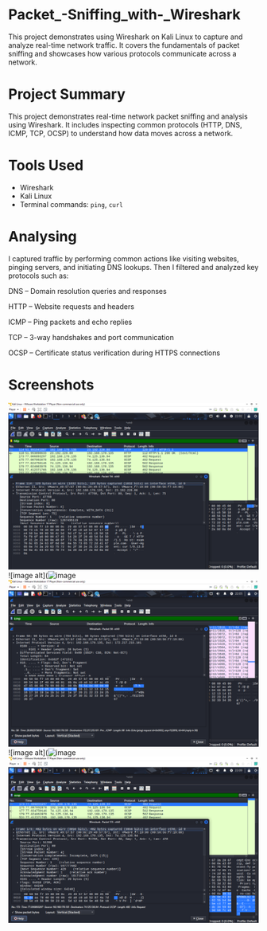 # Packet_-Sniffing_with-_Wireshark
This project demonstrates using Wireshark on Kali Linux to capture and analyze real-time network traffic. It covers the fundamentals of packet sniffing and showcases how various protocols communicate across a network.

# Project Summary
This project demonstrates real-time network packet sniffing and analysis using Wireshark. It includes inspecting common protocols (HTTP, DNS, ICMP, TCP, OCSP) to understand how data moves across a network.

# Tools Used
- Wireshark
- Kali Linux
- Terminal commands: `ping`, `curl`

# Analysing
I captured traffic by performing common actions like visiting websites, pinging servers, and initiating DNS lookups. Then I filtered and analyzed key protocols such as:

DNS – Domain resolution queries and responses

HTTP – Website requests and headers

ICMP – Ping packets and echo replies

TCP – 3-way handshakes and port communication

OCSP – Certificate status verification during HTTPS connections

# Screenshots
![image alt](https://github.com/Omitdeb97/Packet_-Sniffing_with-_Wireshark/blob/main/http%20.png?raw=true)
![image alt](![image](https://github.com/user-attachments/assets/6ade7b69-96e4-48f3-b50c-10f9595a9445)
![image alt](https://github.com/Omitdeb97/Packet_-Sniffing_with-_Wireshark/blob/main/Icmp.png?raw=true)
![image alt](![image](https://github.com/user-attachments/assets/595ff979-1017-43fa-82cc-9f0138833a2a)
![image alt](https://github.com/Omitdeb97/Packet_-Sniffing_with-_Wireshark/blob/main/ocsp.png?raw=true)



